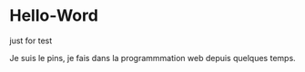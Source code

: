 # Hello-Word
just for test


Je suis le pins,  je fais dans la programmmation web depuis quelques temps. 
